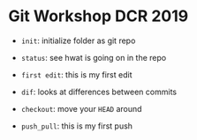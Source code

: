 # Git Workshop DCR 2019

- `init`: initialize folder as git repo
- `status`: see hwat is going on in the repo

- `first edit`: this is my first edit
- `dif`: looks at differences between commits
- `checkout`: move your `HEAD` around
- `push_pull`: this is my first push